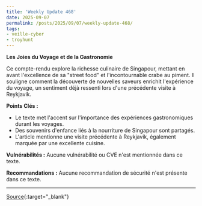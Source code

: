 ```yaml
---
title: 'Weekly Update 468'
date: 2025-09-07
permalink: /posts/2025/09/07/weekly-update-468/
tags:
- veille-cyber
- troyhunt
---
```

**Les Joies du Voyage et de la Gastronomie**

Ce compte-rendu explore la richesse culinaire de Singapour, mettant en avant l'excellence de sa "street food" et l'incontournable crabe au piment. Il souligne comment la découverte de nouvelles saveurs enrichit l'expérience du voyage, un sentiment déjà ressenti lors d'une précédente visite à Reykjavik.

**Points Clés :**

*   Le texte met l'accent sur l'importance des expériences gastronomiques durant les voyages.
*   Des souvenirs d'enfance liés à la nourriture de Singapour sont partagés.
*   L'article mentionne une visite précédente à Reykjavik, également marquée par une excellente cuisine.

**Vulnérabilités :**
Aucune vulnérabilité ou CVE n'est mentionnée dans ce texte.

**Recommandations :**
Aucune recommandation de sécurité n'est présente dans ce texte.

---
[Source](https://www.troyhunt.com/weekly-update-468/){:target="_blank"}

